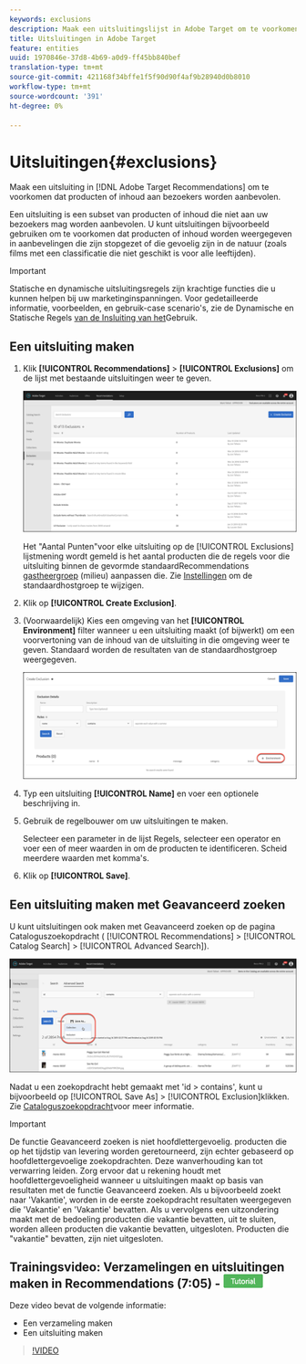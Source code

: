 ```yaml
---
keywords: exclusions
description: Maak een uitsluitingslijst in Adobe Target om te voorkomen dat objecten worden aanbevolen.
title: Uitsluitingen in Adobe Target
feature: entities
uuid: 1970846e-37d8-4b69-a0d9-ff45bb840bef
translation-type: tm+mt
source-git-commit: 421168f34bffe1f5f90d90f4af9b28940d0b8010
workflow-type: tm+mt
source-wordcount: '391'
ht-degree: 0%

---
```



# Uitsluitingen{#exclusions}

Maak een uitsluiting in [!DNL Adobe Target Recommendations] om te voorkomen dat producten of inhoud aan bezoekers worden aanbevolen.

Een uitsluiting is een subset van producten of inhoud die niet aan uw bezoekers mag worden aanbevolen. U kunt uitsluitingen bijvoorbeeld gebruiken om te voorkomen dat producten of inhoud worden weergegeven in aanbevelingen die zijn stopgezet of die gevoelig zijn in de natuur (zoals films met een classificatie die niet geschikt is voor alle leeftijden).

>[!IMPORTANT]
>
>Statische en dynamische uitsluitingsregels zijn krachtige functies die u kunnen helpen bij uw marketinginspanningen. Voor gedetailleerde informatie, voorbeelden, en gebruik-case scenario&#39;s, zie de Dynamische en Statische Regels [van de Insluiting van het](../../c-recommendations/c-algorithms/use-dynamic-and-static-inclusion-rules.md#concept_4CB5C0FA705D4E449BD0B37B3D987F9F)Gebruik.

## Een uitsluiting maken

1. Klik **[!UICONTROL Recommendations]** > **[!UICONTROL Exclusions]** om de lijst met bestaande uitsluitingen weer te geven.

   ![](assets/exclusions_list.png)

   Het &quot;Aantal Punten&quot;voor elke uitsluiting op de [!UICONTROL Exclusions] lijstmening wordt gemeld is het aantal producten die de regels voor die uitsluiting binnen de gevormde standaardRecommendations [gastheergroep](/help/administrating-target/hosts.md) (milieu) aanpassen die. Zie [Instellingen](../../c-recommendations/plan-implement.md#concept_C1E1E2351413468692D6C21145EF0B84) om de standaardhostgroep te wijzigen.

1. Klik op **[!UICONTROL Create Exclusion]**.

1. (Voorwaardelijk) Kies een omgeving van het **[!UICONTROL Environment]** filter wanneer u een uitsluiting maakt (of bijwerkt) om een voorvertoning van de inhoud van de uitsluiting in die omgeving weer te geven. Standaard worden de resultaten van de standaardhostgroep weergegeven.

   ![Uitsluiting maken](/help/c-recommendations/c-products/assets/CreateExclusion.png)

1. Typ een uitsluiting **[!UICONTROL Name]** en voer een optionele beschrijving in.

1. Gebruik de regelbouwer om uw uitsluitingen te maken.

   Selecteer een parameter in de lijst Regels, selecteer een operator en voer een of meer waarden in om de producten te identificeren. Scheid meerdere waarden met komma&#39;s.

1. Klik op **[!UICONTROL Save]**.

## Een uitsluiting maken met Geavanceerd zoeken

U kunt uitsluitingen ook maken met Geavanceerd zoeken op de pagina Cataloguszoekopdracht ( [!UICONTROL Recommendations] > [!UICONTROL Catalog Search] > [!UICONTROL Advanced Search]).

![Opslaan als](/help/c-recommendations/c-products/assets/save-as-dialog.png)

Nadat u een zoekopdracht hebt gemaakt met &#39;id > contains&#39;, kunt u bijvoorbeeld op [!UICONTROL Save As] > [!UICONTROL Exclusion]klikken. Zie [Cataloguszoekopdracht](/help/c-recommendations/c-products/catalog-search.md#save-as)voor meer informatie.

>[!IMPORTANT]
>
>De functie Geavanceerd zoeken is niet hoofdlettergevoelig. producten die op het tijdstip van levering worden geretourneerd, zijn echter gebaseerd op hoofdlettergevoelige zoekopdrachten. Deze wanverhouding kan tot verwarring leiden. Zorg ervoor dat u rekening houdt met hoofdlettergevoeligheid wanneer u uitsluitingen maakt op basis van resultaten met de functie Geavanceerd zoeken. Als u bijvoorbeeld zoekt naar &#39;Vakantie&#39;, worden in de eerste zoekopdracht resultaten weergegeven die &#39;Vakantie&#39; en &#39;Vakantie&#39; bevatten. Als u vervolgens een uitzondering maakt met de bedoeling producten die vakantie bevatten, uit te sluiten, worden alleen producten die vakantie bevatten, uitgesloten. Producten die &quot;vakantie&quot; bevatten, zijn niet uitgesloten.

## Trainingsvideo: Verzamelingen en uitsluitingen maken in Recommendations (7:05) - ![Zelfstudie](/help/assets/tutorial.png)

Deze video bevat de volgende informatie:

* Een verzameling maken
* Een uitsluiting maken

>[!VIDEO](https://video.tv.adobe.com/v/27689)